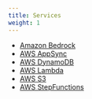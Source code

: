 ```yaml
---
title: Services
weight: 1
---
```


<!--
Copyright Amazon.com, Inc. or its affiliates. All Rights Reserved.
SPDX-License-Identifier: MIT-0
-->

- [Amazon Bedrock](https://aws.amazon.com/bedrock/)
- [AWS AppSync](https://aws.amazon.com/appsync/)
- [AWS DynamoDB](https://aws.amazon.com/dynamodb/)
- [AWS Lambda](https://aws.amazon.com/lambda/)
- [AWS S3](https://aws.amazon.com/s3/)
- [AWS StepFunctions](https://aws.amazon.com/step-functions/)
